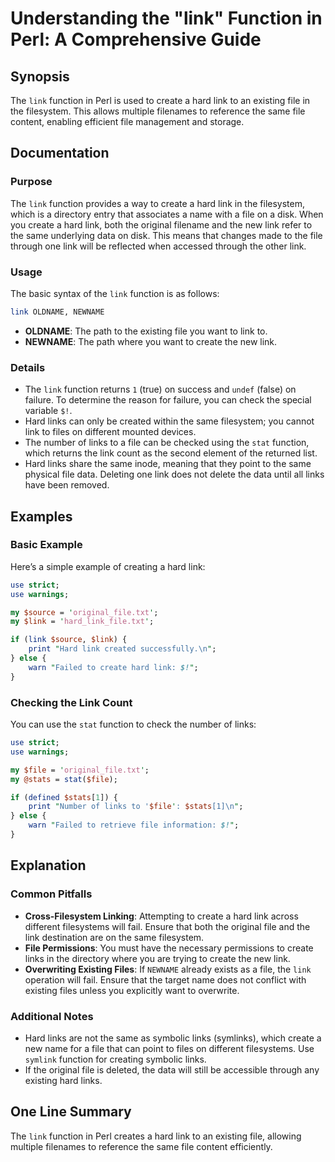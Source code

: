 <!--
Meta Description: # Understanding the "link" Function in Perl: A Comprehensive Guide ## Synopsis The `link` function in Perl is used to create a hard link to an existin...
Meta Keywords: link, file, hard, links, function
-->

# Understanding the "link" Function in Perl: A Comprehensive Guide

## Synopsis
The `link` function in Perl is used to create a hard link to an existing file in the filesystem. This allows multiple filenames to reference the same file content, enabling efficient file management and storage.

## Documentation
### Purpose
The `link` function provides a way to create a hard link in the filesystem, which is a directory entry that associates a name with a file on a disk. When you create a hard link, both the original filename and the new link refer to the same underlying data on disk. This means that changes made to the file through one link will be reflected when accessed through the other link.

### Usage
The basic syntax of the `link` function is as follows:

```perl
link OLDNAME, NEWNAME
```

- **OLDNAME**: The path to the existing file you want to link to.
- **NEWNAME**: The path where you want to create the new link.

### Details
- The `link` function returns `1` (true) on success and `undef` (false) on failure. To determine the reason for failure, you can check the special variable `$!`.
- Hard links can only be created within the same filesystem; you cannot link to files on different mounted devices.
- The number of links to a file can be checked using the `stat` function, which returns the link count as the second element of the returned list.
- Hard links share the same inode, meaning that they point to the same physical file data. Deleting one link does not delete the data until all links have been removed.

## Examples
### Basic Example
Here’s a simple example of creating a hard link:

```perl
use strict;
use warnings;

my $source = 'original_file.txt';
my $link = 'hard_link_file.txt';

if (link $source, $link) {
    print "Hard link created successfully.\n";
} else {
    warn "Failed to create hard link: $!";
}
```

### Checking the Link Count
You can use the `stat` function to check the number of links:

```perl
use strict;
use warnings;

my $file = 'original_file.txt';
my @stats = stat($file);

if (defined $stats[1]) {
    print "Number of links to '$file': $stats[1]\n";
} else {
    warn "Failed to retrieve file information: $!";
}
```

## Explanation
### Common Pitfalls
- **Cross-Filesystem Linking**: Attempting to create a hard link across different filesystems will fail. Ensure that both the original file and the link destination are on the same filesystem.
- **File Permissions**: You must have the necessary permissions to create links in the directory where you are trying to create the new link.
- **Overwriting Existing Files**: If `NEWNAME` already exists as a file, the `link` operation will fail. Ensure that the target name does not conflict with existing files unless you explicitly want to overwrite.

### Additional Notes
- Hard links are not the same as symbolic links (symlinks), which create a new name for a file that can point to files on different filesystems. Use `symlink` function for creating symbolic links.
- If the original file is deleted, the data will still be accessible through any existing hard links.

## One Line Summary
The `link` function in Perl creates a hard link to an existing file, allowing multiple filenames to reference the same file content efficiently.